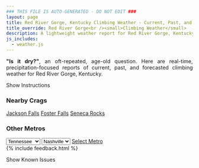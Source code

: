 ```yaml
---
### THIS FILE IS AUTO-GENERATED - DO NOT EDIT ###
layout: page
title: Red River Gorge, Kentucky Climbing Weather - Current, Past, and Forecasted Report
title_override: Red River Gorge<br /><small>Climbing Weather</small>
description: A lightweight weather report for Red River Gorge, Kentucky. Optimized for slow internet connections.
js_includes:
  - weather.js
---
```


<section class="measure center lh-copy f5-ns f6 ph2 mv4" style="text-align: justify;">
<strong>"Is it dry?"</strong>, an oft-repeated, age-old question. Here are real-time,
precipitation-focused reports of current, past, and forecasted climbing weather for Red River Gorge, Kentucky.
</section>

<p id="settings-toggle" class="mw5 b center tc hover-light-red black-70 pointer">Show Instructions</p>
<section id="settings" class="overflow-hidden" style="display:none;">
    <div class="mv2 ph2 center">
        <div class="fn f6 tc pv2">
            <p class="measure lh-copy center"><strong>Show/hide hourly forecasts</strong> by clicking the desired day.</p>
            <hr class="mw5 p0 mv2 o-60 b0 bt b--light-red light-red bg-light-red">
            <p class="measure lh-copy center"><strong>Current and Past conditions</strong> are measured by the nearest weather station. <strong>Forecast conditions</strong> are calculated and polled separately.</p>
            <hr class="mw5 p0 mv2 o-60 b0 bt b--light-red light-red bg-light-red">
            <p class="measure lh-copy center"><strong>Having issues?</strong> Try <a id="clear-cache" class="no-underline relative fancy-link light-red hover-light-red" href="#">clearing the local cache</a>.</p>
            <hr class="mw5 p0 mv2 o-60 b0 bt b--light-red light-red bg-light-red">
            <p class="measure lh-copy center">Weather data sourced from <a class="no-underline fancy-link relative light-red" target="_blank" href="https://www.weather.gov/documentation/services-web-api">weather.gov</a>.</p>
        </div>
    </div>
</section>
<section id="weather" data-crag="red-river-gorge-kentucky" class="mv4-ns mv3 ph2 center"></section>
<section id="nearby" class="tc lh-copy">
  <h3>Nearby Crags</h3>
<a class="nowrap no-underline fancy-link relative light-red mh3" href="/crags/jackson-falls-illinois-weather.html">Jackson Falls</a>
<a class="nowrap no-underline fancy-link relative light-red mh3" href="/crags/foster-falls-tennessee-weather.html">Foster Falls</a>
<a class="nowrap no-underline fancy-link relative light-red mh3" href="/crags/seneca-rocks-west-virginia-weather.html">Seneca Rocks</a>
</section>
<section id="nearby" class="tc lh-copy">
  <h3>Other Metros</h3>
  <select class="ma1 bg-near-white pa2" id="stateSel">
    <option value="Texas">Texas</option>
    <option value="Washington">Washington</option>
    <option value="Colorado">Colorado</option>
    <option value="Tennessee" selected>Tennessee</option>
    <option value="Utah">Utah</option>
    <option value="California">California</option>
  </select>
  <select class="ma1 bg-near-white pa2" id="citySel">
    <option value="Nashville" selected>Nashville</option>
  </select>
  <a id="selectMetro" class="f6 link dim ph3 pv2 ma1 dib white bg-light-red" href="/crags/nashville-tennessee-weather.html">Select Metro</a>
  <script>
    var states = [];
    states["Texas"] = "Austin"
    states["Washington"] = "Seattle"
    states["Colorado"] = "Denver"
    states["Tennessee"] = "Nashville"
    states["Utah"] = "Salt Lake City"
    states["California"] = "San Francisco|Los Angeles"
  </script>
</section>
{% include feedback.html %}
<p id="issues-toggle" class="mw5 b center tc hover-light-red black-70 pointer">Show Known Issues</p>
<section id="issues" class="overflow-hidden tc f6">
</section>

<script>
  var weekly_JKL_47_57 = {"updated":"2023-01-26T08:00:08+00:00","units":"us","forecastGenerator":"BaselineForecastGenerator","generatedAt":"2023-01-26T08:34:00+00:00","updateTime":"2023-01-26T08:00:08+00:00","validTimes":"2023-01-26T01:00:00+00:00/P8D","elevation":{"unitCode":"wmoUnit:m","value":270.0528},"periods":[{"number":1,"name":"Overnight","startTime":"2023-01-26T03:00:00-05:00","endTime":"2023-01-26T06:00:00-05:00","isDaytime":false,"temperature":32,"temperatureUnit":"F","temperatureTrend":"rising","windSpeed":"13 mph","windDirection":"W","icon":"https://api.weather.gov/icons/land/night/snow,40?size=medium","shortForecast":"Chance Rain And Snow Showers","detailedForecast":"A chance of rain and snow showers. Cloudy. Low around 32, with temperatures rising to around 33 overnight. West wind around 13 mph, with gusts as high as 21 mph. Chance of precipitation is 40%. Little or no snow accumulation expected."},{"number":2,"name":"Thursday","startTime":"2023-01-26T06:00:00-05:00","endTime":"2023-01-26T18:00:00-05:00","isDaytime":true,"temperature":38,"temperatureUnit":"F","temperatureTrend":"falling","windSpeed":"14 mph","windDirection":"W","icon":"https://api.weather.gov/icons/land/day/snow,40?size=medium","shortForecast":"Chance Snow Showers","detailedForecast":"A chance of snow showers. Cloudy. High near 38, with temperatures falling to around 36 in the afternoon. West wind around 14 mph, with gusts as high as 24 mph. Chance of precipitation is 40%. New snow accumulation of less than one inch possible."},{"number":3,"name":"Thursday Night","startTime":"2023-01-26T18:00:00-05:00","endTime":"2023-01-27T06:00:00-05:00","isDaytime":false,"temperature":24,"temperatureUnit":"F","temperatureTrend":"rising","windSpeed":"9 to 13 mph","windDirection":"WSW","icon":"https://api.weather.gov/icons/land/night/snow,20/snow?size=medium","shortForecast":"Chance Snow Showers","detailedForecast":"A chance of snow showers before 3am. Mostly cloudy. Low around 24, with temperatures rising to around 25 overnight. West southwest wind 9 to 13 mph, with gusts as high as 21 mph. Chance of precipitation is 20%. New snow accumulation of less than half an inch possible."},{"number":4,"name":"Friday","startTime":"2023-01-27T06:00:00-05:00","endTime":"2023-01-27T18:00:00-05:00","isDaytime":true,"temperature":44,"temperatureUnit":"F","temperatureTrend":"falling","windSpeed":"9 to 17 mph","windDirection":"SW","icon":"https://api.weather.gov/icons/land/day/sct?size=medium","shortForecast":"Mostly Sunny","detailedForecast":"Mostly sunny. High near 44, with temperatures falling to around 43 in the afternoon. Southwest wind 9 to 17 mph, with gusts as high as 25 mph."},{"number":5,"name":"Friday Night","startTime":"2023-01-27T18:00:00-05:00","endTime":"2023-01-28T06:00:00-05:00","isDaytime":false,"temperature":33,"temperatureUnit":"F","temperatureTrend":"rising","windSpeed":"12 to 21 mph","windDirection":"SW","icon":"https://api.weather.gov/icons/land/night/wind_bkn?size=medium","shortForecast":"Mostly Cloudy","detailedForecast":"Mostly cloudy. Low around 33, with temperatures rising to around 35 overnight. Southwest wind 12 to 21 mph, with gusts as high as 30 mph."},{"number":6,"name":"Saturday","startTime":"2023-01-28T06:00:00-05:00","endTime":"2023-01-28T18:00:00-05:00","isDaytime":true,"temperature":53,"temperatureUnit":"F","temperatureTrend":null,"windSpeed":"14 mph","windDirection":"SSW","icon":"https://api.weather.gov/icons/land/day/sct?size=medium","shortForecast":"Mostly Sunny","detailedForecast":"Mostly sunny, with a high near 53."},{"number":7,"name":"Saturday Night","startTime":"2023-01-28T18:00:00-05:00","endTime":"2023-01-29T06:00:00-05:00","isDaytime":false,"temperature":38,"temperatureUnit":"F","temperatureTrend":null,"windSpeed":"9 to 16 mph","windDirection":"SSW","icon":"https://api.weather.gov/icons/land/night/bkn/rain_showers,30?size=medium","shortForecast":"Mostly Cloudy then Chance Rain Showers","detailedForecast":"A chance of rain showers after 1am. Mostly cloudy, with a low around 38. Chance of precipitation is 30%."},{"number":8,"name":"Sunday","startTime":"2023-01-29T06:00:00-05:00","endTime":"2023-01-29T18:00:00-05:00","isDaytime":true,"temperature":46,"temperatureUnit":"F","temperatureTrend":null,"windSpeed":"12 to 16 mph","windDirection":"SSW","icon":"https://api.weather.gov/icons/land/day/rain_showers,60/rain_showers,50?size=medium","shortForecast":"Rain Showers Likely","detailedForecast":"Rain showers likely. Cloudy, with a high near 46. Chance of precipitation is 60%."},{"number":9,"name":"Sunday Night","startTime":"2023-01-29T18:00:00-05:00","endTime":"2023-01-30T06:00:00-05:00","isDaytime":false,"temperature":40,"temperatureUnit":"F","temperatureTrend":null,"windSpeed":"7 to 10 mph","windDirection":"SW","icon":"https://api.weather.gov/icons/land/night/rain_showers,40?size=medium","shortForecast":"Chance Rain Showers","detailedForecast":"A chance of rain showers. Cloudy, with a low around 40. Chance of precipitation is 40%."},{"number":10,"name":"Monday","startTime":"2023-01-30T06:00:00-05:00","endTime":"2023-01-30T18:00:00-05:00","isDaytime":true,"temperature":51,"temperatureUnit":"F","temperatureTrend":null,"windSpeed":"9 mph","windDirection":"WNW","icon":"https://api.weather.gov/icons/land/day/rain_showers,20/ovc?size=medium","shortForecast":"Slight Chance Rain Showers then Cloudy","detailedForecast":"A slight chance of rain showers before 10am. Cloudy, with a high near 51. Chance of precipitation is 20%."},{"number":11,"name":"Monday Night","startTime":"2023-01-30T18:00:00-05:00","endTime":"2023-01-31T06:00:00-05:00","isDaytime":false,"temperature":35,"temperatureUnit":"F","temperatureTrend":null,"windSpeed":"8 mph","windDirection":"NNW","icon":"https://api.weather.gov/icons/land/night/ovc/rain_showers,30?size=medium","shortForecast":"Cloudy then Chance Rain Showers","detailedForecast":"A chance of rain showers after 3am. Cloudy, with a low around 35. Chance of precipitation is 30%."},{"number":12,"name":"Tuesday","startTime":"2023-01-31T06:00:00-05:00","endTime":"2023-01-31T18:00:00-05:00","isDaytime":true,"temperature":45,"temperatureUnit":"F","temperatureTrend":null,"windSpeed":"9 mph","windDirection":"NNE","icon":"https://api.weather.gov/icons/land/day/rain_showers,50?size=medium","shortForecast":"Rain Showers","detailedForecast":"Rain showers. Cloudy, with a high near 45. Chance of precipitation is 50%."},{"number":13,"name":"Tuesday Night","startTime":"2023-01-31T18:00:00-05:00","endTime":"2023-02-01T06:00:00-05:00","isDaytime":false,"temperature":35,"temperatureUnit":"F","temperatureTrend":null,"windSpeed":"8 to 12 mph","windDirection":"E","icon":"https://api.weather.gov/icons/land/night/rain_showers,40/rain_showers,60?size=medium","shortForecast":"Rain Showers","detailedForecast":"Rain showers. Cloudy, with a low around 35. Chance of precipitation is 60%."},{"number":14,"name":"Wednesday","startTime":"2023-02-01T06:00:00-05:00","endTime":"2023-02-01T18:00:00-05:00","isDaytime":true,"temperature":44,"temperatureUnit":"F","temperatureTrend":null,"windSpeed":"12 mph","windDirection":"NW","icon":"https://api.weather.gov/icons/land/day/rain_showers,50/rain_showers,40?size=medium","shortForecast":"Rain Showers Likely","detailedForecast":"Rain showers likely. Cloudy, with a high near 44. Chance of precipitation is 50%."}]}
  var hourly_JKL_47_57 = {"@context":["https://geojson.org/geojson-ld/geojson-context.jsonld",{"@version":"1.1","wx":"https://api.weather.gov/ontology#","geo":"http://www.opengis.net/ont/geosparql#","unit":"http://codes.wmo.int/common/unit/","@vocab":"https://api.weather.gov/ontology#"}],"type":"Feature","geometry":{"type":"Polygon","coordinates":[[[-83.7102083,37.7926247],[-83.7125498,37.7704513],[-83.68449530000001,37.7685983],[-83.6821481,37.7907716],[-83.7102083,37.7926247]]]},"properties":{"updated":"2023-01-26T08:00:08+00:00","units":"us","forecastGenerator":"HourlyForecastGenerator","generatedAt":"2023-01-26T08:34:01+00:00","updateTime":"2023-01-26T08:00:08+00:00","validTimes":"2023-01-26T01:00:00+00:00/P8D","elevation":{"unitCode":"wmoUnit:m","value":270.0528},"periods":[{"number":1,"name":"","startTime":"2023-01-26T03:00:00-05:00","endTime":"2023-01-26T04:00:00-05:00","isDaytime":false,"temperature":34,"temperatureUnit":"F","temperatureTrend":null,"windSpeed":"10 mph","windDirection":"W","icon":"https://api.weather.gov/icons/land/night/snow,30?size=small","shortForecast":"Chance Rain And Snow Showers","detailedForecast":""},{"number":2,"name":"","startTime":"2023-01-26T04:00:00-05:00","endTime":"2023-01-26T05:00:00-05:00","isDaytime":false,"temperature":34,"temperatureUnit":"F","temperatureTrend":null,"windSpeed":"12 mph","windDirection":"W","icon":"https://api.weather.gov/icons/land/night/snow,40?size=small","shortForecast":"Chance Rain And Snow Showers","detailedForecast":""},{"number":3,"name":"","startTime":"2023-01-26T05:00:00-05:00","endTime":"2023-01-26T06:00:00-05:00","isDaytime":false,"temperature":33,"temperatureUnit":"F","temperatureTrend":null,"windSpeed":"13 mph","windDirection":"W","icon":"https://api.weather.gov/icons/land/night/snow,40?size=small","shortForecast":"Chance Snow Showers","detailedForecast":""},{"number":4,"name":"","startTime":"2023-01-26T06:00:00-05:00","endTime":"2023-01-26T07:00:00-05:00","isDaytime":true,"temperature":33,"temperatureUnit":"F","temperatureTrend":null,"windSpeed":"13 mph","windDirection":"W","icon":"https://api.weather.gov/icons/land/day/snow,30?size=small","shortForecast":"Slight Chance Snow Showers","detailedForecast":""},{"number":5,"name":"","startTime":"2023-01-26T07:00:00-05:00","endTime":"2023-01-26T08:00:00-05:00","isDaytime":true,"temperature":32,"temperatureUnit":"F","temperatureTrend":null,"windSpeed":"13 mph","windDirection":"W","icon":"https://api.weather.gov/icons/land/day/snow,30?size=small","shortForecast":"Slight Chance Snow Showers","detailedForecast":""},{"number":6,"name":"","startTime":"2023-01-26T08:00:00-05:00","endTime":"2023-01-26T09:00:00-05:00","isDaytime":true,"temperature":32,"temperatureUnit":"F","temperatureTrend":null,"windSpeed":"13 mph","windDirection":"W","icon":"https://api.weather.gov/icons/land/day/snow,40?size=small","shortForecast":"Slight Chance Snow Showers","detailedForecast":""},{"number":7,"name":"","startTime":"2023-01-26T09:00:00-05:00","endTime":"2023-01-26T10:00:00-05:00","isDaytime":true,"temperature":32,"temperatureUnit":"F","temperatureTrend":null,"windSpeed":"12 mph","windDirection":"W","icon":"https://api.weather.gov/icons/land/day/snow,40?size=small","shortForecast":"Slight Chance Snow Showers","detailedForecast":""},{"number":8,"name":"","startTime":"2023-01-26T10:00:00-05:00","endTime":"2023-01-26T11:00:00-05:00","isDaytime":true,"temperature":35,"temperatureUnit":"F","temperatureTrend":null,"windSpeed":"12 mph","windDirection":"W","icon":"https://api.weather.gov/icons/land/day/snow,40?size=small","shortForecast":"Chance Snow Showers","detailedForecast":""},{"number":9,"name":"","startTime":"2023-01-26T11:00:00-05:00","endTime":"2023-01-26T12:00:00-05:00","isDaytime":true,"temperature":35,"temperatureUnit":"F","temperatureTrend":null,"windSpeed":"13 mph","windDirection":"W","icon":"https://api.weather.gov/icons/land/day/snow,40?size=small","shortForecast":"Chance Snow Showers","detailedForecast":""},{"number":10,"name":"","startTime":"2023-01-26T12:00:00-05:00","endTime":"2023-01-26T13:00:00-05:00","isDaytime":true,"temperature":36,"temperatureUnit":"F","temperatureTrend":null,"windSpeed":"13 mph","windDirection":"W","icon":"https://api.weather.gov/icons/land/day/snow,40?size=small","shortForecast":"Chance Snow Showers","detailedForecast":""},{"number":11,"name":"","startTime":"2023-01-26T13:00:00-05:00","endTime":"2023-01-26T14:00:00-05:00","isDaytime":true,"temperature":36,"temperatureUnit":"F","temperatureTrend":null,"windSpeed":"13 mph","windDirection":"W","icon":"https://api.weather.gov/icons/land/day/snow,30?size=small","shortForecast":"Chance Snow Showers","detailedForecast":""},{"number":12,"name":"","startTime":"2023-01-26T14:00:00-05:00","endTime":"2023-01-26T15:00:00-05:00","isDaytime":true,"temperature":38,"temperatureUnit":"F","temperatureTrend":null,"windSpeed":"14 mph","windDirection":"W","icon":"https://api.weather.gov/icons/land/day/snow,30?size=small","shortForecast":"Chance Snow Showers","detailedForecast":""},{"number":13,"name":"","startTime":"2023-01-26T15:00:00-05:00","endTime":"2023-01-26T16:00:00-05:00","isDaytime":true,"temperature":38,"temperatureUnit":"F","temperatureTrend":null,"windSpeed":"14 mph","windDirection":"W","icon":"https://api.weather.gov/icons/land/day/snow,30?size=small","shortForecast":"Chance Snow Showers","detailedForecast":""},{"number":14,"name":"","startTime":"2023-01-26T16:00:00-05:00","endTime":"2023-01-26T17:00:00-05:00","isDaytime":true,"temperature":36,"temperatureUnit":"F","temperatureTrend":null,"windSpeed":"14 mph","windDirection":"W","icon":"https://api.weather.gov/icons/land/day/snow,30?size=small","shortForecast":"Chance Snow Showers","detailedForecast":""},{"number":15,"name":"","startTime":"2023-01-26T17:00:00-05:00","endTime":"2023-01-26T18:00:00-05:00","isDaytime":true,"temperature":36,"temperatureUnit":"F","temperatureTrend":null,"windSpeed":"14 mph","windDirection":"W","icon":"https://api.weather.gov/icons/land/day/snow,30?size=small","shortForecast":"Slight Chance Snow Showers","detailedForecast":""},{"number":16,"name":"","startTime":"2023-01-26T18:00:00-05:00","endTime":"2023-01-26T19:00:00-05:00","isDaytime":false,"temperature":35,"temperatureUnit":"F","temperatureTrend":null,"windSpeed":"13 mph","windDirection":"W","icon":"https://api.weather.gov/icons/land/night/snow?size=small","shortForecast":"Slight Chance Snow Showers","detailedForecast":""},{"number":17,"name":"","startTime":"2023-01-26T19:00:00-05:00","endTime":"2023-01-26T20:00:00-05:00","isDaytime":false,"temperature":32,"temperatureUnit":"F","temperatureTrend":null,"windSpeed":"13 mph","windDirection":"W","icon":"https://api.weather.gov/icons/land/night/snow?size=small","shortForecast":"Slight Chance Snow Showers","detailedForecast":""},{"number":18,"name":"","startTime":"2023-01-26T20:00:00-05:00","endTime":"2023-01-26T21:00:00-05:00","isDaytime":false,"temperature":31,"temperatureUnit":"F","temperatureTrend":null,"windSpeed":"13 mph","windDirection":"W","icon":"https://api.weather.gov/icons/land/night/snow?size=small","shortForecast":"Slight Chance Snow Showers","detailedForecast":""},{"number":19,"name":"","startTime":"2023-01-26T21:00:00-05:00","endTime":"2023-01-26T22:00:00-05:00","isDaytime":false,"temperature":29,"temperatureUnit":"F","temperatureTrend":null,"windSpeed":"13 mph","windDirection":"W","icon":"https://api.weather.gov/icons/land/night/snow?size=small","shortForecast":"Slight Chance Snow Showers","detailedForecast":""},{"number":20,"name":"","startTime":"2023-01-26T22:00:00-05:00","endTime":"2023-01-26T23:00:00-05:00","isDaytime":false,"temperature":29,"temperatureUnit":"F","temperatureTrend":null,"windSpeed":"13 mph","windDirection":"W","icon":"https://api.weather.gov/icons/land/night/snow?size=small","shortForecast":"Slight Chance Snow Showers","detailedForecast":""},{"number":21,"name":"","startTime":"2023-01-26T23:00:00-05:00","endTime":"2023-01-27T00:00:00-05:00","isDaytime":false,"temperature":28,"temperatureUnit":"F","temperatureTrend":null,"windSpeed":"13 mph","windDirection":"W","icon":"https://api.weather.gov/icons/land/night/snow?size=small","shortForecast":"Chance Snow Showers","detailedForecast":""},{"number":22,"name":"","startTime":"2023-01-27T00:00:00-05:00","endTime":"2023-01-27T01:00:00-05:00","isDaytime":false,"temperature":28,"temperatureUnit":"F","temperatureTrend":null,"windSpeed":"13 mph","windDirection":"W","icon":"https://api.weather.gov/icons/land/night/snow?size=small","shortForecast":"Chance Snow Showers","detailedForecast":""},{"number":23,"name":"","startTime":"2023-01-27T01:00:00-05:00","endTime":"2023-01-27T02:00:00-05:00","isDaytime":false,"temperature":27,"temperatureUnit":"F","temperatureTrend":null,"windSpeed":"12 mph","windDirection":"W","icon":"https://api.weather.gov/icons/land/night/snow?size=small","shortForecast":"Chance Snow Showers","detailedForecast":""},{"number":24,"name":"","startTime":"2023-01-27T02:00:00-05:00","endTime":"2023-01-27T03:00:00-05:00","isDaytime":false,"temperature":27,"temperatureUnit":"F","temperatureTrend":null,"windSpeed":"10 mph","windDirection":"W","icon":"https://api.weather.gov/icons/land/night/snow?size=small","shortForecast":"Chance Snow Showers","detailedForecast":""},{"number":25,"name":"","startTime":"2023-01-27T03:00:00-05:00","endTime":"2023-01-27T04:00:00-05:00","isDaytime":false,"temperature":25,"temperatureUnit":"F","temperatureTrend":null,"windSpeed":"10 mph","windDirection":"WSW","icon":"https://api.weather.gov/icons/land/night/bkn?size=small","shortForecast":"Mostly Cloudy","detailedForecast":""},{"number":26,"name":"","startTime":"2023-01-27T04:00:00-05:00","endTime":"2023-01-27T05:00:00-05:00","isDaytime":false,"temperature":25,"temperatureUnit":"F","temperatureTrend":null,"windSpeed":"9 mph","windDirection":"WSW","icon":"https://api.weather.gov/icons/land/night/bkn?size=small","shortForecast":"Mostly Cloudy","detailedForecast":""},{"number":27,"name":"","startTime":"2023-01-27T05:00:00-05:00","endTime":"2023-01-27T06:00:00-05:00","isDaytime":false,"temperature":25,"temperatureUnit":"F","temperatureTrend":null,"windSpeed":"9 mph","windDirection":"WSW","icon":"https://api.weather.gov/icons/land/night/bkn?size=small","shortForecast":"Mostly Cloudy","detailedForecast":""},{"number":28,"name":"","startTime":"2023-01-27T06:00:00-05:00","endTime":"2023-01-27T07:00:00-05:00","isDaytime":true,"temperature":24,"temperatureUnit":"F","temperatureTrend":null,"windSpeed":"9 mph","windDirection":"WSW","icon":"https://api.weather.gov/icons/land/day/bkn?size=small","shortForecast":"Partly Sunny","detailedForecast":""},{"number":29,"name":"","startTime":"2023-01-27T07:00:00-05:00","endTime":"2023-01-27T08:00:00-05:00","isDaytime":true,"temperature":24,"temperatureUnit":"F","temperatureTrend":null,"windSpeed":"9 mph","windDirection":"WSW","icon":"https://api.weather.gov/icons/land/day/bkn?size=small","shortForecast":"Partly Sunny","detailedForecast":""},{"number":30,"name":"","startTime":"2023-01-27T08:00:00-05:00","endTime":"2023-01-27T09:00:00-05:00","isDaytime":true,"temperature":24,"temperatureUnit":"F","temperatureTrend":null,"windSpeed":"9 mph","windDirection":"WSW","icon":"https://api.weather.gov/icons/land/day/bkn?size=small","shortForecast":"Partly Sunny","detailedForecast":""},{"number":31,"name":"","startTime":"2023-01-27T09:00:00-05:00","endTime":"2023-01-27T10:00:00-05:00","isDaytime":true,"temperature":26,"temperatureUnit":"F","temperatureTrend":null,"windSpeed":"10 mph","windDirection":"SW","icon":"https://api.weather.gov/icons/land/day/sct?size=small","shortForecast":"Mostly Sunny","detailedForecast":""},{"number":32,"name":"","startTime":"2023-01-27T10:00:00-05:00","endTime":"2023-01-27T11:00:00-05:00","isDaytime":true,"temperature":29,"temperatureUnit":"F","temperatureTrend":null,"windSpeed":"10 mph","windDirection":"SW","icon":"https://api.weather.gov/icons/land/day/sct?size=small","shortForecast":"Mostly Sunny","detailedForecast":""},{"number":33,"name":"","startTime":"2023-01-27T11:00:00-05:00","endTime":"2023-01-27T12:00:00-05:00","isDaytime":true,"temperature":32,"temperatureUnit":"F","temperatureTrend":null,"windSpeed":"12 mph","windDirection":"SW","icon":"https://api.weather.gov/icons/land/day/sct?size=small","shortForecast":"Mostly Sunny","detailedForecast":""},{"number":34,"name":"","startTime":"2023-01-27T12:00:00-05:00","endTime":"2023-01-27T13:00:00-05:00","isDaytime":true,"temperature":35,"temperatureUnit":"F","temperatureTrend":null,"windSpeed":"13 mph","windDirection":"SW","icon":"https://api.weather.gov/icons/land/day/sct?size=small","shortForecast":"Mostly Sunny","detailedForecast":""},{"number":35,"name":"","startTime":"2023-01-27T13:00:00-05:00","endTime":"2023-01-27T14:00:00-05:00","isDaytime":true,"temperature":38,"temperatureUnit":"F","temperatureTrend":null,"windSpeed":"14 mph","windDirection":"SW","icon":"https://api.weather.gov/icons/land/day/sct?size=small","shortForecast":"Mostly Sunny","detailedForecast":""},{"number":36,"name":"","startTime":"2023-01-27T14:00:00-05:00","endTime":"2023-01-27T15:00:00-05:00","isDaytime":true,"temperature":41,"temperatureUnit":"F","temperatureTrend":null,"windSpeed":"15 mph","windDirection":"SW","icon":"https://api.weather.gov/icons/land/day/sct?size=small","shortForecast":"Mostly Sunny","detailedForecast":""},{"number":37,"name":"","startTime":"2023-01-27T15:00:00-05:00","endTime":"2023-01-27T16:00:00-05:00","isDaytime":true,"temperature":43,"temperatureUnit":"F","temperatureTrend":null,"windSpeed":"16 mph","windDirection":"SSW","icon":"https://api.weather.gov/icons/land/day/sct?size=small","shortForecast":"Mostly Sunny","detailedForecast":""},{"number":38,"name":"","startTime":"2023-01-27T16:00:00-05:00","endTime":"2023-01-27T17:00:00-05:00","isDaytime":true,"temperature":44,"temperatureUnit":"F","temperatureTrend":null,"windSpeed":"16 mph","windDirection":"SSW","icon":"https://api.weather.gov/icons/land/day/sct?size=small","shortForecast":"Mostly Sunny","detailedForecast":""},{"number":39,"name":"","startTime":"2023-01-27T17:00:00-05:00","endTime":"2023-01-27T18:00:00-05:00","isDaytime":true,"temperature":43,"temperatureUnit":"F","temperatureTrend":null,"windSpeed":"17 mph","windDirection":"SSW","icon":"https://api.weather.gov/icons/land/day/sct?size=small","shortForecast":"Mostly Sunny","detailedForecast":""},{"number":40,"name":"","startTime":"2023-01-27T18:00:00-05:00","endTime":"2023-01-27T19:00:00-05:00","isDaytime":false,"temperature":40,"temperatureUnit":"F","temperatureTrend":null,"windSpeed":"17 mph","windDirection":"SSW","icon":"https://api.weather.gov/icons/land/night/sct?size=small","shortForecast":"Partly Cloudy","detailedForecast":""},{"number":41,"name":"","startTime":"2023-01-27T19:00:00-05:00","endTime":"2023-01-27T20:00:00-05:00","isDaytime":false,"temperature":40,"temperatureUnit":"F","temperatureTrend":null,"windSpeed":"17 mph","windDirection":"SSW","icon":"https://api.weather.gov/icons/land/night/sct?size=small","shortForecast":"Partly Cloudy","detailedForecast":""},{"number":42,"name":"","startTime":"2023-01-27T20:00:00-05:00","endTime":"2023-01-27T21:00:00-05:00","isDaytime":false,"temperature":40,"temperatureUnit":"F","temperatureTrend":null,"windSpeed":"18 mph","windDirection":"SSW","icon":"https://api.weather.gov/icons/land/night/bkn?size=small","shortForecast":"Mostly Cloudy","detailedForecast":""},{"number":43,"name":"","startTime":"2023-01-27T21:00:00-05:00","endTime":"2023-01-27T22:00:00-05:00","isDaytime":false,"temperature":40,"temperatureUnit":"F","temperatureTrend":null,"windSpeed":"20 mph","windDirection":"SW","icon":"https://api.weather.gov/icons/land/night/bkn?size=small","shortForecast":"Mostly Cloudy","detailedForecast":""},{"number":44,"name":"","startTime":"2023-01-27T22:00:00-05:00","endTime":"2023-01-27T23:00:00-05:00","isDaytime":false,"temperature":40,"temperatureUnit":"F","temperatureTrend":null,"windSpeed":"21 mph","windDirection":"SW","icon":"https://api.weather.gov/icons/land/night/wind_bkn?size=small","shortForecast":"Mostly Cloudy","detailedForecast":""},{"number":45,"name":"","startTime":"2023-01-27T23:00:00-05:00","endTime":"2023-01-28T00:00:00-05:00","isDaytime":false,"temperature":40,"temperatureUnit":"F","temperatureTrend":null,"windSpeed":"21 mph","windDirection":"SW","icon":"https://api.weather.gov/icons/land/night/wind_bkn?size=small","shortForecast":"Mostly Cloudy","detailedForecast":""},{"number":46,"name":"","startTime":"2023-01-28T00:00:00-05:00","endTime":"2023-01-28T01:00:00-05:00","isDaytime":false,"temperature":39,"temperatureUnit":"F","temperatureTrend":null,"windSpeed":"20 mph","windDirection":"SW","icon":"https://api.weather.gov/icons/land/night/bkn?size=small","shortForecast":"Mostly Cloudy","detailedForecast":""},{"number":47,"name":"","startTime":"2023-01-28T01:00:00-05:00","endTime":"2023-01-28T02:00:00-05:00","isDaytime":false,"temperature":38,"temperatureUnit":"F","temperatureTrend":null,"windSpeed":"18 mph","windDirection":"SW","icon":"https://api.weather.gov/icons/land/night/bkn?size=small","shortForecast":"Mostly Cloudy","detailedForecast":""},{"number":48,"name":"","startTime":"2023-01-28T02:00:00-05:00","endTime":"2023-01-28T03:00:00-05:00","isDaytime":false,"temperature":38,"temperatureUnit":"F","temperatureTrend":null,"windSpeed":"16 mph","windDirection":"SW","icon":"https://api.weather.gov/icons/land/night/bkn?size=small","shortForecast":"Mostly Cloudy","detailedForecast":""},{"number":49,"name":"","startTime":"2023-01-28T03:00:00-05:00","endTime":"2023-01-28T04:00:00-05:00","isDaytime":false,"temperature":37,"temperatureUnit":"F","temperatureTrend":null,"windSpeed":"15 mph","windDirection":"SW","icon":"https://api.weather.gov/icons/land/night/bkn?size=small","shortForecast":"Mostly Cloudy","detailedForecast":""},{"number":50,"name":"","startTime":"2023-01-28T04:00:00-05:00","endTime":"2023-01-28T05:00:00-05:00","isDaytime":false,"temperature":37,"temperatureUnit":"F","temperatureTrend":null,"windSpeed":"13 mph","windDirection":"SW","icon":"https://api.weather.gov/icons/land/night/bkn?size=small","shortForecast":"Mostly Cloudy","detailedForecast":""},{"number":51,"name":"","startTime":"2023-01-28T05:00:00-05:00","endTime":"2023-01-28T06:00:00-05:00","isDaytime":false,"temperature":35,"temperatureUnit":"F","temperatureTrend":null,"windSpeed":"12 mph","windDirection":"SW","icon":"https://api.weather.gov/icons/land/night/bkn?size=small","shortForecast":"Mostly Cloudy","detailedForecast":""},{"number":52,"name":"","startTime":"2023-01-28T06:00:00-05:00","endTime":"2023-01-28T07:00:00-05:00","isDaytime":true,"temperature":34,"temperatureUnit":"F","temperatureTrend":null,"windSpeed":"12 mph","windDirection":"SSW","icon":"https://api.weather.gov/icons/land/day/bkn?size=small","shortForecast":"Partly Sunny","detailedForecast":""},{"number":53,"name":"","startTime":"2023-01-28T07:00:00-05:00","endTime":"2023-01-28T08:00:00-05:00","isDaytime":true,"temperature":33,"temperatureUnit":"F","temperatureTrend":null,"windSpeed":"12 mph","windDirection":"SSW","icon":"https://api.weather.gov/icons/land/day/bkn?size=small","shortForecast":"Partly Sunny","detailedForecast":""},{"number":54,"name":"","startTime":"2023-01-28T08:00:00-05:00","endTime":"2023-01-28T09:00:00-05:00","isDaytime":true,"temperature":34,"temperatureUnit":"F","temperatureTrend":null,"windSpeed":"12 mph","windDirection":"SSW","icon":"https://api.weather.gov/icons/land/day/bkn?size=small","shortForecast":"Partly Sunny","detailedForecast":""},{"number":55,"name":"","startTime":"2023-01-28T09:00:00-05:00","endTime":"2023-01-28T10:00:00-05:00","isDaytime":true,"temperature":36,"temperatureUnit":"F","temperatureTrend":null,"windSpeed":"13 mph","windDirection":"SSW","icon":"https://api.weather.gov/icons/land/day/sct?size=small","shortForecast":"Mostly Sunny","detailedForecast":""},{"number":56,"name":"","startTime":"2023-01-28T10:00:00-05:00","endTime":"2023-01-28T11:00:00-05:00","isDaytime":true,"temperature":39,"temperatureUnit":"F","temperatureTrend":null,"windSpeed":"13 mph","windDirection":"SSW","icon":"https://api.weather.gov/icons/land/day/sct?size=small","shortForecast":"Mostly Sunny","detailedForecast":""},{"number":57,"name":"","startTime":"2023-01-28T11:00:00-05:00","endTime":"2023-01-28T12:00:00-05:00","isDaytime":true,"temperature":43,"temperatureUnit":"F","temperatureTrend":null,"windSpeed":"13 mph","windDirection":"SSW","icon":"https://api.weather.gov/icons/land/day/sct?size=small","shortForecast":"Mostly Sunny","detailedForecast":""},{"number":58,"name":"","startTime":"2023-01-28T12:00:00-05:00","endTime":"2023-01-28T13:00:00-05:00","isDaytime":true,"temperature":47,"temperatureUnit":"F","temperatureTrend":null,"windSpeed":"13 mph","windDirection":"SW","icon":"https://api.weather.gov/icons/land/day/sct?size=small","shortForecast":"Mostly Sunny","detailedForecast":""},{"number":59,"name":"","startTime":"2023-01-28T13:00:00-05:00","endTime":"2023-01-28T14:00:00-05:00","isDaytime":true,"temperature":50,"temperatureUnit":"F","temperatureTrend":null,"windSpeed":"13 mph","windDirection":"SW","icon":"https://api.weather.gov/icons/land/day/sct?size=small","shortForecast":"Mostly Sunny","detailedForecast":""},{"number":60,"name":"","startTime":"2023-01-28T14:00:00-05:00","endTime":"2023-01-28T15:00:00-05:00","isDaytime":true,"temperature":52,"temperatureUnit":"F","temperatureTrend":null,"windSpeed":"14 mph","windDirection":"SW","icon":"https://api.weather.gov/icons/land/day/few?size=small","shortForecast":"Sunny","detailedForecast":""},{"number":61,"name":"","startTime":"2023-01-28T15:00:00-05:00","endTime":"2023-01-28T16:00:00-05:00","isDaytime":true,"temperature":53,"temperatureUnit":"F","temperatureTrend":null,"windSpeed":"14 mph","windDirection":"SSW","icon":"https://api.weather.gov/icons/land/day/few?size=small","shortForecast":"Sunny","detailedForecast":""},{"number":62,"name":"","startTime":"2023-01-28T16:00:00-05:00","endTime":"2023-01-28T17:00:00-05:00","isDaytime":true,"temperature":52,"temperatureUnit":"F","temperatureTrend":null,"windSpeed":"14 mph","windDirection":"SSW","icon":"https://api.weather.gov/icons/land/day/few?size=small","shortForecast":"Sunny","detailedForecast":""},{"number":63,"name":"","startTime":"2023-01-28T17:00:00-05:00","endTime":"2023-01-28T18:00:00-05:00","isDaytime":true,"temperature":50,"temperatureUnit":"F","temperatureTrend":null,"windSpeed":"13 mph","windDirection":"SSW","icon":"https://api.weather.gov/icons/land/day/few?size=small","shortForecast":"Sunny","detailedForecast":""},{"number":64,"name":"","startTime":"2023-01-28T18:00:00-05:00","endTime":"2023-01-28T19:00:00-05:00","isDaytime":false,"temperature":47,"temperatureUnit":"F","temperatureTrend":null,"windSpeed":"10 mph","windDirection":"SSW","icon":"https://api.weather.gov/icons/land/night/few?size=small","shortForecast":"Mostly Clear","detailedForecast":""},{"number":65,"name":"","startTime":"2023-01-28T19:00:00-05:00","endTime":"2023-01-28T20:00:00-05:00","isDaytime":false,"temperature":44,"temperatureUnit":"F","temperatureTrend":null,"windSpeed":"9 mph","windDirection":"S","icon":"https://api.weather.gov/icons/land/night/sct?size=small","shortForecast":"Partly Cloudy","detailedForecast":""},{"number":66,"name":"","startTime":"2023-01-28T20:00:00-05:00","endTime":"2023-01-28T21:00:00-05:00","isDaytime":false,"temperature":44,"temperatureUnit":"F","temperatureTrend":null,"windSpeed":"10 mph","windDirection":"S","icon":"https://api.weather.gov/icons/land/night/sct?size=small","shortForecast":"Partly Cloudy","detailedForecast":""},{"number":67,"name":"","startTime":"2023-01-28T21:00:00-05:00","endTime":"2023-01-28T22:00:00-05:00","isDaytime":false,"temperature":43,"temperatureUnit":"F","temperatureTrend":null,"windSpeed":"12 mph","windDirection":"S","icon":"https://api.weather.gov/icons/land/night/sct?size=small","shortForecast":"Partly Cloudy","detailedForecast":""},{"number":68,"name":"","startTime":"2023-01-28T22:00:00-05:00","endTime":"2023-01-28T23:00:00-05:00","isDaytime":false,"temperature":43,"temperatureUnit":"F","temperatureTrend":null,"windSpeed":"14 mph","windDirection":"S","icon":"https://api.weather.gov/icons/land/night/bkn?size=small","shortForecast":"Mostly Cloudy","detailedForecast":""},{"number":69,"name":"","startTime":"2023-01-28T23:00:00-05:00","endTime":"2023-01-29T00:00:00-05:00","isDaytime":false,"temperature":42,"temperatureUnit":"F","temperatureTrend":null,"windSpeed":"15 mph","windDirection":"S","icon":"https://api.weather.gov/icons/land/night/bkn?size=small","shortForecast":"Mostly Cloudy","detailedForecast":""},{"number":70,"name":"","startTime":"2023-01-29T00:00:00-05:00","endTime":"2023-01-29T01:00:00-05:00","isDaytime":false,"temperature":42,"temperatureUnit":"F","temperatureTrend":null,"windSpeed":"16 mph","windDirection":"SSW","icon":"https://api.weather.gov/icons/land/night/bkn?size=small","shortForecast":"Mostly Cloudy","detailedForecast":""},{"number":71,"name":"","startTime":"2023-01-29T01:00:00-05:00","endTime":"2023-01-29T02:00:00-05:00","isDaytime":false,"temperature":42,"temperatureUnit":"F","temperatureTrend":null,"windSpeed":"16 mph","windDirection":"SSW","icon":"https://api.weather.gov/icons/land/night/rain_showers?size=small","shortForecast":"Slight Chance Rain Showers","detailedForecast":""},{"number":72,"name":"","startTime":"2023-01-29T02:00:00-05:00","endTime":"2023-01-29T03:00:00-05:00","isDaytime":false,"temperature":41,"temperatureUnit":"F","temperatureTrend":null,"windSpeed":"15 mph","windDirection":"SSW","icon":"https://api.weather.gov/icons/land/night/rain_showers?size=small","shortForecast":"Slight Chance Rain Showers","detailedForecast":""},{"number":73,"name":"","startTime":"2023-01-29T03:00:00-05:00","endTime":"2023-01-29T04:00:00-05:00","isDaytime":false,"temperature":41,"temperatureUnit":"F","temperatureTrend":null,"windSpeed":"15 mph","windDirection":"SSW","icon":"https://api.weather.gov/icons/land/night/rain_showers?size=small","shortForecast":"Chance Rain Showers","detailedForecast":""},{"number":74,"name":"","startTime":"2023-01-29T04:00:00-05:00","endTime":"2023-01-29T05:00:00-05:00","isDaytime":false,"temperature":41,"temperatureUnit":"F","temperatureTrend":null,"windSpeed":"14 mph","windDirection":"SSW","icon":"https://api.weather.gov/icons/land/night/rain_showers?size=small","shortForecast":"Chance Rain Showers","detailedForecast":""},{"number":75,"name":"","startTime":"2023-01-29T05:00:00-05:00","endTime":"2023-01-29T06:00:00-05:00","isDaytime":false,"temperature":40,"temperatureUnit":"F","temperatureTrend":null,"windSpeed":"15 mph","windDirection":"SSW","icon":"https://api.weather.gov/icons/land/night/rain_showers?size=small","shortForecast":"Chance Rain Showers","detailedForecast":""},{"number":76,"name":"","startTime":"2023-01-29T06:00:00-05:00","endTime":"2023-01-29T07:00:00-05:00","isDaytime":true,"temperature":40,"temperatureUnit":"F","temperatureTrend":null,"windSpeed":"15 mph","windDirection":"SSW","icon":"https://api.weather.gov/icons/land/day/rain_showers?size=small","shortForecast":"Chance Rain Showers","detailedForecast":""},{"number":77,"name":"","startTime":"2023-01-29T07:00:00-05:00","endTime":"2023-01-29T08:00:00-05:00","isDaytime":true,"temperature":39,"temperatureUnit":"F","temperatureTrend":null,"windSpeed":"16 mph","windDirection":"SSW","icon":"https://api.weather.gov/icons/land/day/rain_showers?size=small","shortForecast":"Chance Rain Showers","detailedForecast":""},{"number":78,"name":"","startTime":"2023-01-29T08:00:00-05:00","endTime":"2023-01-29T09:00:00-05:00","isDaytime":true,"temperature":40,"temperatureUnit":"F","temperatureTrend":null,"windSpeed":"16 mph","windDirection":"SSW","icon":"https://api.weather.gov/icons/land/day/rain_showers?size=small","shortForecast":"Chance Rain Showers","detailedForecast":""},{"number":79,"name":"","startTime":"2023-01-29T09:00:00-05:00","endTime":"2023-01-29T10:00:00-05:00","isDaytime":true,"temperature":40,"temperatureUnit":"F","temperatureTrend":null,"windSpeed":"15 mph","windDirection":"SSW","icon":"https://api.weather.gov/icons/land/day/rain_showers?size=small","shortForecast":"Rain Showers Likely","detailedForecast":""},{"number":80,"name":"","startTime":"2023-01-29T10:00:00-05:00","endTime":"2023-01-29T11:00:00-05:00","isDaytime":true,"temperature":40,"temperatureUnit":"F","temperatureTrend":null,"windSpeed":"15 mph","windDirection":"SSW","icon":"https://api.weather.gov/icons/land/day/rain_showers?size=small","shortForecast":"Rain Showers Likely","detailedForecast":""},{"number":81,"name":"","startTime":"2023-01-29T11:00:00-05:00","endTime":"2023-01-29T12:00:00-05:00","isDaytime":true,"temperature":41,"temperatureUnit":"F","temperatureTrend":null,"windSpeed":"15 mph","windDirection":"SSW","icon":"https://api.weather.gov/icons/land/day/rain_showers?size=small","shortForecast":"Rain Showers Likely","detailedForecast":""},{"number":82,"name":"","startTime":"2023-01-29T12:00:00-05:00","endTime":"2023-01-29T13:00:00-05:00","isDaytime":true,"temperature":42,"temperatureUnit":"F","temperatureTrend":null,"windSpeed":"15 mph","windDirection":"SSW","icon":"https://api.weather.gov/icons/land/day/rain_showers?size=small","shortForecast":"Rain Showers Likely","detailedForecast":""},{"number":83,"name":"","startTime":"2023-01-29T13:00:00-05:00","endTime":"2023-01-29T14:00:00-05:00","isDaytime":true,"temperature":43,"temperatureUnit":"F","temperatureTrend":null,"windSpeed":"15 mph","windDirection":"SSW","icon":"https://api.weather.gov/icons/land/day/rain_showers?size=small","shortForecast":"Rain Showers Likely","detailedForecast":""},{"number":84,"name":"","startTime":"2023-01-29T14:00:00-05:00","endTime":"2023-01-29T15:00:00-05:00","isDaytime":true,"temperature":44,"temperatureUnit":"F","temperatureTrend":null,"windSpeed":"15 mph","windDirection":"SSW","icon":"https://api.weather.gov/icons/land/day/rain_showers?size=small","shortForecast":"Rain Showers Likely","detailedForecast":""},{"number":85,"name":"","startTime":"2023-01-29T15:00:00-05:00","endTime":"2023-01-29T16:00:00-05:00","isDaytime":true,"temperature":46,"temperatureUnit":"F","temperatureTrend":null,"windSpeed":"14 mph","windDirection":"SSW","icon":"https://api.weather.gov/icons/land/day/rain_showers?size=small","shortForecast":"Rain Showers Likely","detailedForecast":""},{"number":86,"name":"","startTime":"2023-01-29T16:00:00-05:00","endTime":"2023-01-29T17:00:00-05:00","isDaytime":true,"temperature":46,"temperatureUnit":"F","temperatureTrend":null,"windSpeed":"13 mph","windDirection":"SSW","icon":"https://api.weather.gov/icons/land/day/rain_showers?size=small","shortForecast":"Chance Rain Showers","detailedForecast":""},{"number":87,"name":"","startTime":"2023-01-29T17:00:00-05:00","endTime":"2023-01-29T18:00:00-05:00","isDaytime":true,"temperature":45,"temperatureUnit":"F","temperatureTrend":null,"windSpeed":"12 mph","windDirection":"SSW","icon":"https://api.weather.gov/icons/land/day/rain_showers?size=small","shortForecast":"Chance Rain Showers","detailedForecast":""},{"number":88,"name":"","startTime":"2023-01-29T18:00:00-05:00","endTime":"2023-01-29T19:00:00-05:00","isDaytime":false,"temperature":44,"temperatureUnit":"F","temperatureTrend":null,"windSpeed":"10 mph","windDirection":"S","icon":"https://api.weather.gov/icons/land/night/rain_showers?size=small","shortForecast":"Chance Rain Showers","detailedForecast":""},{"number":89,"name":"","startTime":"2023-01-29T19:00:00-05:00","endTime":"2023-01-29T20:00:00-05:00","isDaytime":false,"temperature":44,"temperatureUnit":"F","temperatureTrend":null,"windSpeed":"9 mph","windDirection":"S","icon":"https://api.weather.gov/icons/land/night/rain_showers?size=small","shortForecast":"Chance Rain Showers","detailedForecast":""},{"number":90,"name":"","startTime":"2023-01-29T20:00:00-05:00","endTime":"2023-01-29T21:00:00-05:00","isDaytime":false,"temperature":44,"temperatureUnit":"F","temperatureTrend":null,"windSpeed":"9 mph","windDirection":"S","icon":"https://api.weather.gov/icons/land/night/rain_showers?size=small","shortForecast":"Chance Rain Showers","detailedForecast":""},{"number":91,"name":"","startTime":"2023-01-29T21:00:00-05:00","endTime":"2023-01-29T22:00:00-05:00","isDaytime":false,"temperature":44,"temperatureUnit":"F","temperatureTrend":null,"windSpeed":"8 mph","windDirection":"S","icon":"https://api.weather.gov/icons/land/night/rain_showers?size=small","shortForecast":"Chance Rain Showers","detailedForecast":""},{"number":92,"name":"","startTime":"2023-01-29T22:00:00-05:00","endTime":"2023-01-29T23:00:00-05:00","isDaytime":false,"temperature":44,"temperatureUnit":"F","temperatureTrend":null,"windSpeed":"8 mph","windDirection":"S","icon":"https://api.weather.gov/icons/land/night/rain_showers?size=small","shortForecast":"Chance Rain Showers","detailedForecast":""},{"number":93,"name":"","startTime":"2023-01-29T23:00:00-05:00","endTime":"2023-01-30T00:00:00-05:00","isDaytime":false,"temperature":43,"temperatureUnit":"F","temperatureTrend":null,"windSpeed":"8 mph","windDirection":"SSW","icon":"https://api.weather.gov/icons/land/night/rain_showers?size=small","shortForecast":"Chance Rain Showers","detailedForecast":""},{"number":94,"name":"","startTime":"2023-01-30T00:00:00-05:00","endTime":"2023-01-30T01:00:00-05:00","isDaytime":false,"temperature":42,"temperatureUnit":"F","temperatureTrend":null,"windSpeed":"7 mph","windDirection":"SSW","icon":"https://api.weather.gov/icons/land/night/rain_showers?size=small","shortForecast":"Chance Rain Showers","detailedForecast":""},{"number":95,"name":"","startTime":"2023-01-30T01:00:00-05:00","endTime":"2023-01-30T02:00:00-05:00","isDaytime":false,"temperature":41,"temperatureUnit":"F","temperatureTrend":null,"windSpeed":"7 mph","windDirection":"SSW","icon":"https://api.weather.gov/icons/land/night/rain_showers?size=small","shortForecast":"Chance Rain Showers","detailedForecast":""},{"number":96,"name":"","startTime":"2023-01-30T02:00:00-05:00","endTime":"2023-01-30T03:00:00-05:00","isDaytime":false,"temperature":41,"temperatureUnit":"F","temperatureTrend":null,"windSpeed":"7 mph","windDirection":"SW","icon":"https://api.weather.gov/icons/land/night/rain_showers?size=small","shortForecast":"Chance Rain Showers","detailedForecast":""},{"number":97,"name":"","startTime":"2023-01-30T03:00:00-05:00","endTime":"2023-01-30T04:00:00-05:00","isDaytime":false,"temperature":41,"temperatureUnit":"F","temperatureTrend":null,"windSpeed":"7 mph","windDirection":"W","icon":"https://api.weather.gov/icons/land/night/rain_showers?size=small","shortForecast":"Chance Rain Showers","detailedForecast":""},{"number":98,"name":"","startTime":"2023-01-30T04:00:00-05:00","endTime":"2023-01-30T05:00:00-05:00","isDaytime":false,"temperature":41,"temperatureUnit":"F","temperatureTrend":null,"windSpeed":"7 mph","windDirection":"WNW","icon":"https://api.weather.gov/icons/land/night/rain_showers?size=small","shortForecast":"Chance Rain Showers","detailedForecast":""},{"number":99,"name":"","startTime":"2023-01-30T05:00:00-05:00","endTime":"2023-01-30T06:00:00-05:00","isDaytime":false,"temperature":41,"temperatureUnit":"F","temperatureTrend":null,"windSpeed":"7 mph","windDirection":"WNW","icon":"https://api.weather.gov/icons/land/night/rain_showers?size=small","shortForecast":"Slight Chance Rain Showers","detailedForecast":""},{"number":100,"name":"","startTime":"2023-01-30T06:00:00-05:00","endTime":"2023-01-30T07:00:00-05:00","isDaytime":true,"temperature":41,"temperatureUnit":"F","temperatureTrend":null,"windSpeed":"7 mph","windDirection":"NW","icon":"https://api.weather.gov/icons/land/day/rain_showers?size=small","shortForecast":"Slight Chance Rain Showers","detailedForecast":""},{"number":101,"name":"","startTime":"2023-01-30T07:00:00-05:00","endTime":"2023-01-30T08:00:00-05:00","isDaytime":true,"temperature":40,"temperatureUnit":"F","temperatureTrend":null,"windSpeed":"7 mph","windDirection":"NW","icon":"https://api.weather.gov/icons/land/day/rain_showers?size=small","shortForecast":"Slight Chance Rain Showers","detailedForecast":""},{"number":102,"name":"","startTime":"2023-01-30T08:00:00-05:00","endTime":"2023-01-30T09:00:00-05:00","isDaytime":true,"temperature":40,"temperatureUnit":"F","temperatureTrend":null,"windSpeed":"7 mph","windDirection":"NW","icon":"https://api.weather.gov/icons/land/day/rain_showers?size=small","shortForecast":"Slight Chance Rain Showers","detailedForecast":""},{"number":103,"name":"","startTime":"2023-01-30T09:00:00-05:00","endTime":"2023-01-30T10:00:00-05:00","isDaytime":true,"temperature":40,"temperatureUnit":"F","temperatureTrend":null,"windSpeed":"8 mph","windDirection":"WNW","icon":"https://api.weather.gov/icons/land/day/rain_showers?size=small","shortForecast":"Slight Chance Rain Showers","detailedForecast":""},{"number":104,"name":"","startTime":"2023-01-30T10:00:00-05:00","endTime":"2023-01-30T11:00:00-05:00","isDaytime":true,"temperature":42,"temperatureUnit":"F","temperatureTrend":null,"windSpeed":"8 mph","windDirection":"WNW","icon":"https://api.weather.gov/icons/land/day/ovc?size=small","shortForecast":"Cloudy","detailedForecast":""},{"number":105,"name":"","startTime":"2023-01-30T11:00:00-05:00","endTime":"2023-01-30T12:00:00-05:00","isDaytime":true,"temperature":43,"temperatureUnit":"F","temperatureTrend":null,"windSpeed":"8 mph","windDirection":"WNW","icon":"https://api.weather.gov/icons/land/day/ovc?size=small","shortForecast":"Cloudy","detailedForecast":""},{"number":106,"name":"","startTime":"2023-01-30T12:00:00-05:00","endTime":"2023-01-30T13:00:00-05:00","isDaytime":true,"temperature":46,"temperatureUnit":"F","temperatureTrend":null,"windSpeed":"9 mph","windDirection":"W","icon":"https://api.weather.gov/icons/land/day/ovc?size=small","shortForecast":"Cloudy","detailedForecast":""},{"number":107,"name":"","startTime":"2023-01-30T13:00:00-05:00","endTime":"2023-01-30T14:00:00-05:00","isDaytime":true,"temperature":48,"temperatureUnit":"F","temperatureTrend":null,"windSpeed":"9 mph","windDirection":"W","icon":"https://api.weather.gov/icons/land/day/ovc?size=small","shortForecast":"Cloudy","detailedForecast":""},{"number":108,"name":"","startTime":"2023-01-30T14:00:00-05:00","endTime":"2023-01-30T15:00:00-05:00","isDaytime":true,"temperature":50,"temperatureUnit":"F","temperatureTrend":null,"windSpeed":"9 mph","windDirection":"W","icon":"https://api.weather.gov/icons/land/day/ovc?size=small","shortForecast":"Cloudy","detailedForecast":""},{"number":109,"name":"","startTime":"2023-01-30T15:00:00-05:00","endTime":"2023-01-30T16:00:00-05:00","isDaytime":true,"temperature":51,"temperatureUnit":"F","temperatureTrend":null,"windSpeed":"8 mph","windDirection":"W","icon":"https://api.weather.gov/icons/land/day/bkn?size=small","shortForecast":"Mostly Cloudy","detailedForecast":""},{"number":110,"name":"","startTime":"2023-01-30T16:00:00-05:00","endTime":"2023-01-30T17:00:00-05:00","isDaytime":true,"temperature":51,"temperatureUnit":"F","temperatureTrend":null,"windSpeed":"8 mph","windDirection":"W","icon":"https://api.weather.gov/icons/land/day/bkn?size=small","shortForecast":"Mostly Cloudy","detailedForecast":""},{"number":111,"name":"","startTime":"2023-01-30T17:00:00-05:00","endTime":"2023-01-30T18:00:00-05:00","isDaytime":true,"temperature":49,"temperatureUnit":"F","temperatureTrend":null,"windSpeed":"8 mph","windDirection":"WNW","icon":"https://api.weather.gov/icons/land/day/bkn?size=small","shortForecast":"Mostly Cloudy","detailedForecast":""},{"number":112,"name":"","startTime":"2023-01-30T18:00:00-05:00","endTime":"2023-01-30T19:00:00-05:00","isDaytime":false,"temperature":47,"temperatureUnit":"F","temperatureTrend":null,"windSpeed":"8 mph","windDirection":"WNW","icon":"https://api.weather.gov/icons/land/night/bkn?size=small","shortForecast":"Mostly Cloudy","detailedForecast":""},{"number":113,"name":"","startTime":"2023-01-30T19:00:00-05:00","endTime":"2023-01-30T20:00:00-05:00","isDaytime":false,"temperature":46,"temperatureUnit":"F","temperatureTrend":null,"windSpeed":"8 mph","windDirection":"NW","icon":"https://api.weather.gov/icons/land/night/bkn?size=small","shortForecast":"Mostly Cloudy","detailedForecast":""},{"number":114,"name":"","startTime":"2023-01-30T20:00:00-05:00","endTime":"2023-01-30T21:00:00-05:00","isDaytime":false,"temperature":44,"temperatureUnit":"F","temperatureTrend":null,"windSpeed":"8 mph","windDirection":"NW","icon":"https://api.weather.gov/icons/land/night/bkn?size=small","shortForecast":"Mostly Cloudy","detailedForecast":""},{"number":115,"name":"","startTime":"2023-01-30T21:00:00-05:00","endTime":"2023-01-30T22:00:00-05:00","isDaytime":false,"temperature":43,"temperatureUnit":"F","temperatureTrend":null,"windSpeed":"7 mph","windDirection":"NNW","icon":"https://api.weather.gov/icons/land/night/bkn?size=small","shortForecast":"Mostly Cloudy","detailedForecast":""},{"number":116,"name":"","startTime":"2023-01-30T22:00:00-05:00","endTime":"2023-01-30T23:00:00-05:00","isDaytime":false,"temperature":42,"temperatureUnit":"F","temperatureTrend":null,"windSpeed":"7 mph","windDirection":"NNW","icon":"https://api.weather.gov/icons/land/night/bkn?size=small","shortForecast":"Mostly Cloudy","detailedForecast":""},{"number":117,"name":"","startTime":"2023-01-30T23:00:00-05:00","endTime":"2023-01-31T00:00:00-05:00","isDaytime":false,"temperature":40,"temperatureUnit":"F","temperatureTrend":null,"windSpeed":"7 mph","windDirection":"NNW","icon":"https://api.weather.gov/icons/land/night/bkn?size=small","shortForecast":"Mostly Cloudy","detailedForecast":""},{"number":118,"name":"","startTime":"2023-01-31T00:00:00-05:00","endTime":"2023-01-31T01:00:00-05:00","isDaytime":false,"temperature":39,"temperatureUnit":"F","temperatureTrend":null,"windSpeed":"7 mph","windDirection":"N","icon":"https://api.weather.gov/icons/land/night/ovc?size=small","shortForecast":"Cloudy","detailedForecast":""},{"number":119,"name":"","startTime":"2023-01-31T01:00:00-05:00","endTime":"2023-01-31T02:00:00-05:00","isDaytime":false,"temperature":38,"temperatureUnit":"F","temperatureTrend":null,"windSpeed":"7 mph","windDirection":"N","icon":"https://api.weather.gov/icons/land/night/ovc?size=small","shortForecast":"Cloudy","detailedForecast":""},{"number":120,"name":"","startTime":"2023-01-31T02:00:00-05:00","endTime":"2023-01-31T03:00:00-05:00","isDaytime":false,"temperature":37,"temperatureUnit":"F","temperatureTrend":null,"windSpeed":"7 mph","windDirection":"N","icon":"https://api.weather.gov/icons/land/night/ovc?size=small","shortForecast":"Cloudy","detailedForecast":""},{"number":121,"name":"","startTime":"2023-01-31T03:00:00-05:00","endTime":"2023-01-31T04:00:00-05:00","isDaytime":false,"temperature":37,"temperatureUnit":"F","temperatureTrend":null,"windSpeed":"7 mph","windDirection":"N","icon":"https://api.weather.gov/icons/land/night/rain_showers?size=small","shortForecast":"Slight Chance Rain Showers","detailedForecast":""},{"number":122,"name":"","startTime":"2023-01-31T04:00:00-05:00","endTime":"2023-01-31T05:00:00-05:00","isDaytime":false,"temperature":36,"temperatureUnit":"F","temperatureTrend":null,"windSpeed":"7 mph","windDirection":"N","icon":"https://api.weather.gov/icons/land/night/rain_showers?size=small","shortForecast":"Slight Chance Rain Showers","detailedForecast":""},{"number":123,"name":"","startTime":"2023-01-31T05:00:00-05:00","endTime":"2023-01-31T06:00:00-05:00","isDaytime":false,"temperature":36,"temperatureUnit":"F","temperatureTrend":null,"windSpeed":"7 mph","windDirection":"N","icon":"https://api.weather.gov/icons/land/night/rain_showers?size=small","shortForecast":"Chance Rain Showers","detailedForecast":""},{"number":124,"name":"","startTime":"2023-01-31T06:00:00-05:00","endTime":"2023-01-31T07:00:00-05:00","isDaytime":true,"temperature":36,"temperatureUnit":"F","temperatureTrend":null,"windSpeed":"7 mph","windDirection":"NNE","icon":"https://api.weather.gov/icons/land/day/rain_showers?size=small","shortForecast":"Chance Rain Showers","detailedForecast":""},{"number":125,"name":"","startTime":"2023-01-31T07:00:00-05:00","endTime":"2023-01-31T08:00:00-05:00","isDaytime":true,"temperature":36,"temperatureUnit":"F","temperatureTrend":null,"windSpeed":"7 mph","windDirection":"NNE","icon":"https://api.weather.gov/icons/land/day/rain_showers?size=small","shortForecast":"Chance Rain Showers","detailedForecast":""},{"number":126,"name":"","startTime":"2023-01-31T08:00:00-05:00","endTime":"2023-01-31T09:00:00-05:00","isDaytime":true,"temperature":37,"temperatureUnit":"F","temperatureTrend":null,"windSpeed":"7 mph","windDirection":"NNE","icon":"https://api.weather.gov/icons/land/day/rain_showers?size=small","shortForecast":"Chance Rain Showers","detailedForecast":""},{"number":127,"name":"","startTime":"2023-01-31T09:00:00-05:00","endTime":"2023-01-31T10:00:00-05:00","isDaytime":true,"temperature":38,"temperatureUnit":"F","temperatureTrend":null,"windSpeed":"7 mph","windDirection":"NE","icon":"https://api.weather.gov/icons/land/day/rain_showers?size=small","shortForecast":"Rain Showers Likely","detailedForecast":""},{"number":128,"name":"","startTime":"2023-01-31T10:00:00-05:00","endTime":"2023-01-31T11:00:00-05:00","isDaytime":true,"temperature":38,"temperatureUnit":"F","temperatureTrend":null,"windSpeed":"7 mph","windDirection":"NE","icon":"https://api.weather.gov/icons/land/day/rain_showers?size=small","shortForecast":"Rain Showers Likely","detailedForecast":""},{"number":129,"name":"","startTime":"2023-01-31T11:00:00-05:00","endTime":"2023-01-31T12:00:00-05:00","isDaytime":true,"temperature":39,"temperatureUnit":"F","temperatureTrend":null,"windSpeed":"8 mph","windDirection":"NE","icon":"https://api.weather.gov/icons/land/day/rain_showers?size=small","shortForecast":"Rain Showers","detailedForecast":""},{"number":130,"name":"","startTime":"2023-01-31T12:00:00-05:00","endTime":"2023-01-31T13:00:00-05:00","isDaytime":true,"temperature":41,"temperatureUnit":"F","temperatureTrend":null,"windSpeed":"8 mph","windDirection":"NNE","icon":"https://api.weather.gov/icons/land/day/rain_showers?size=small","shortForecast":"Rain Showers","detailedForecast":""},{"number":131,"name":"","startTime":"2023-01-31T13:00:00-05:00","endTime":"2023-01-31T14:00:00-05:00","isDaytime":true,"temperature":42,"temperatureUnit":"F","temperatureTrend":null,"windSpeed":"9 mph","windDirection":"NNE","icon":"https://api.weather.gov/icons/land/day/rain_showers?size=small","shortForecast":"Rain Showers","detailedForecast":""},{"number":132,"name":"","startTime":"2023-01-31T14:00:00-05:00","endTime":"2023-01-31T15:00:00-05:00","isDaytime":true,"temperature":43,"temperatureUnit":"F","temperatureTrend":null,"windSpeed":"9 mph","windDirection":"NNE","icon":"https://api.weather.gov/icons/land/day/rain_showers?size=small","shortForecast":"Rain Showers Likely","detailedForecast":""},{"number":133,"name":"","startTime":"2023-01-31T15:00:00-05:00","endTime":"2023-01-31T16:00:00-05:00","isDaytime":true,"temperature":44,"temperatureUnit":"F","temperatureTrend":null,"windSpeed":"9 mph","windDirection":"NNE","icon":"https://api.weather.gov/icons/land/day/rain_showers?size=small","shortForecast":"Rain Showers Likely","detailedForecast":""},{"number":134,"name":"","startTime":"2023-01-31T16:00:00-05:00","endTime":"2023-01-31T17:00:00-05:00","isDaytime":true,"temperature":45,"temperatureUnit":"F","temperatureTrend":null,"windSpeed":"9 mph","windDirection":"NNE","icon":"https://api.weather.gov/icons/land/day/rain_showers?size=small","shortForecast":"Rain Showers Likely","detailedForecast":""},{"number":135,"name":"","startTime":"2023-01-31T17:00:00-05:00","endTime":"2023-01-31T18:00:00-05:00","isDaytime":true,"temperature":45,"temperatureUnit":"F","temperatureTrend":null,"windSpeed":"9 mph","windDirection":"NNE","icon":"https://api.weather.gov/icons/land/day/rain_showers?size=small","shortForecast":"Rain Showers Likely","detailedForecast":""},{"number":136,"name":"","startTime":"2023-01-31T18:00:00-05:00","endTime":"2023-01-31T19:00:00-05:00","isDaytime":false,"temperature":44,"temperatureUnit":"F","temperatureTrend":null,"windSpeed":"8 mph","windDirection":"NE","icon":"https://api.weather.gov/icons/land/night/rain_showers?size=small","shortForecast":"Rain Showers Likely","detailedForecast":""},{"number":137,"name":"","startTime":"2023-01-31T19:00:00-05:00","endTime":"2023-01-31T20:00:00-05:00","isDaytime":false,"temperature":43,"temperatureUnit":"F","temperatureTrend":null,"windSpeed":"8 mph","windDirection":"NE","icon":"https://api.weather.gov/icons/land/night/rain_showers?size=small","shortForecast":"Rain Showers Likely","detailedForecast":""},{"number":138,"name":"","startTime":"2023-01-31T20:00:00-05:00","endTime":"2023-01-31T21:00:00-05:00","isDaytime":false,"temperature":42,"temperatureUnit":"F","temperatureTrend":null,"windSpeed":"8 mph","windDirection":"NE","icon":"https://api.weather.gov/icons/land/night/rain_showers?size=small","shortForecast":"Rain Showers Likely","detailedForecast":""},{"number":139,"name":"","startTime":"2023-01-31T21:00:00-05:00","endTime":"2023-01-31T22:00:00-05:00","isDaytime":false,"temperature":40,"temperatureUnit":"F","temperatureTrend":null,"windSpeed":"9 mph","windDirection":"ENE","icon":"https://api.weather.gov/icons/land/night/rain_showers?size=small","shortForecast":"Rain Showers Likely","detailedForecast":""},{"number":140,"name":"","startTime":"2023-01-31T22:00:00-05:00","endTime":"2023-01-31T23:00:00-05:00","isDaytime":false,"temperature":39,"temperatureUnit":"F","temperatureTrend":null,"windSpeed":"9 mph","windDirection":"ENE","icon":"https://api.weather.gov/icons/land/night/rain_showers?size=small","shortForecast":"Rain Showers Likely","detailedForecast":""},{"number":141,"name":"","startTime":"2023-01-31T23:00:00-05:00","endTime":"2023-02-01T00:00:00-05:00","isDaytime":false,"temperature":39,"temperatureUnit":"F","temperatureTrend":null,"windSpeed":"9 mph","windDirection":"E","icon":"https://api.weather.gov/icons/land/night/rain_showers?size=small","shortForecast":"Rain Showers Likely","detailedForecast":""},{"number":142,"name":"","startTime":"2023-02-01T00:00:00-05:00","endTime":"2023-02-01T01:00:00-05:00","isDaytime":false,"temperature":39,"temperatureUnit":"F","temperatureTrend":null,"windSpeed":"10 mph","windDirection":"ESE","icon":"https://api.weather.gov/icons/land/night/rain_showers?size=small","shortForecast":"Rain Showers","detailedForecast":""},{"number":143,"name":"","startTime":"2023-02-01T01:00:00-05:00","endTime":"2023-02-01T02:00:00-05:00","isDaytime":false,"temperature":39,"temperatureUnit":"F","temperatureTrend":null,"windSpeed":"10 mph","windDirection":"SE","icon":"https://api.weather.gov/icons/land/night/rain_showers?size=small","shortForecast":"Rain Showers","detailedForecast":""},{"number":144,"name":"","startTime":"2023-02-01T02:00:00-05:00","endTime":"2023-02-01T03:00:00-05:00","isDaytime":false,"temperature":39,"temperatureUnit":"F","temperatureTrend":null,"windSpeed":"10 mph","windDirection":"S","icon":"https://api.weather.gov/icons/land/night/rain_showers?size=small","shortForecast":"Rain Showers","detailedForecast":""},{"number":145,"name":"","startTime":"2023-02-01T03:00:00-05:00","endTime":"2023-02-01T04:00:00-05:00","isDaytime":false,"temperature":38,"temperatureUnit":"F","temperatureTrend":null,"windSpeed":"12 mph","windDirection":"W","icon":"https://api.weather.gov/icons/land/night/rain_showers?size=small","shortForecast":"Rain Showers","detailedForecast":""},{"number":146,"name":"","startTime":"2023-02-01T04:00:00-05:00","endTime":"2023-02-01T05:00:00-05:00","isDaytime":false,"temperature":37,"temperatureUnit":"F","temperatureTrend":null,"windSpeed":"12 mph","windDirection":"NW","icon":"https://api.weather.gov/icons/land/night/rain_showers?size=small","shortForecast":"Rain Showers Likely","detailedForecast":""},{"number":147,"name":"","startTime":"2023-02-01T05:00:00-05:00","endTime":"2023-02-01T06:00:00-05:00","isDaytime":false,"temperature":37,"temperatureUnit":"F","temperatureTrend":null,"windSpeed":"12 mph","windDirection":"NW","icon":"https://api.weather.gov/icons/land/night/rain_showers?size=small","shortForecast":"Rain Showers Likely","detailedForecast":""},{"number":148,"name":"","startTime":"2023-02-01T06:00:00-05:00","endTime":"2023-02-01T07:00:00-05:00","isDaytime":true,"temperature":36,"temperatureUnit":"F","temperatureTrend":null,"windSpeed":"12 mph","windDirection":"NW","icon":"https://api.weather.gov/icons/land/day/rain_showers?size=small","shortForecast":"Rain Showers Likely","detailedForecast":""},{"number":149,"name":"","startTime":"2023-02-01T07:00:00-05:00","endTime":"2023-02-01T08:00:00-05:00","isDaytime":true,"temperature":35,"temperatureUnit":"F","temperatureTrend":null,"windSpeed":"12 mph","windDirection":"NW","icon":"https://api.weather.gov/icons/land/day/rain_showers?size=small","shortForecast":"Rain Showers Likely","detailedForecast":""},{"number":150,"name":"","startTime":"2023-02-01T08:00:00-05:00","endTime":"2023-02-01T09:00:00-05:00","isDaytime":true,"temperature":35,"temperatureUnit":"F","temperatureTrend":null,"windSpeed":"12 mph","windDirection":"NW","icon":"https://api.weather.gov/icons/land/day/rain_showers?size=small","shortForecast":"Rain Showers Likely","detailedForecast":""},{"number":151,"name":"","startTime":"2023-02-01T09:00:00-05:00","endTime":"2023-02-01T10:00:00-05:00","isDaytime":true,"temperature":35,"temperatureUnit":"F","temperatureTrend":null,"windSpeed":"12 mph","windDirection":"NW","icon":"https://api.weather.gov/icons/land/day/rain_showers?size=small","shortForecast":"Rain Showers Likely","detailedForecast":""},{"number":152,"name":"","startTime":"2023-02-01T10:00:00-05:00","endTime":"2023-02-01T11:00:00-05:00","isDaytime":true,"temperature":35,"temperatureUnit":"F","temperatureTrend":null,"windSpeed":"12 mph","windDirection":"NW","icon":"https://api.weather.gov/icons/land/day/rain_showers?size=small","shortForecast":"Rain Showers Likely","detailedForecast":""},{"number":153,"name":"","startTime":"2023-02-01T11:00:00-05:00","endTime":"2023-02-01T12:00:00-05:00","isDaytime":true,"temperature":37,"temperatureUnit":"F","temperatureTrend":null,"windSpeed":"10 mph","windDirection":"NW","icon":"https://api.weather.gov/icons/land/day/rain_showers?size=small","shortForecast":"Rain Showers Likely","detailedForecast":""},{"number":154,"name":"","startTime":"2023-02-01T12:00:00-05:00","endTime":"2023-02-01T13:00:00-05:00","isDaytime":true,"temperature":39,"temperatureUnit":"F","temperatureTrend":null,"windSpeed":"10 mph","windDirection":"WNW","icon":"https://api.weather.gov/icons/land/day/rain_showers?size=small","shortForecast":"Chance Rain Showers","detailedForecast":""},{"number":155,"name":"","startTime":"2023-02-01T13:00:00-05:00","endTime":"2023-02-01T14:00:00-05:00","isDaytime":true,"temperature":41,"temperatureUnit":"F","temperatureTrend":null,"windSpeed":"9 mph","windDirection":"WNW","icon":"https://api.weather.gov/icons/land/day/rain_showers?size=small","shortForecast":"Chance Rain Showers","detailedForecast":""},{"number":156,"name":"","startTime":"2023-02-01T14:00:00-05:00","endTime":"2023-02-01T15:00:00-05:00","isDaytime":true,"temperature":43,"temperatureUnit":"F","temperatureTrend":null,"windSpeed":"9 mph","windDirection":"WNW","icon":"https://api.weather.gov/icons/land/day/rain_showers?size=small","shortForecast":"Chance Rain Showers","detailedForecast":""}]}}
  var crags_config = [
  {
    "name": "Red River Gorge",
    "note": "Sandstone cliffs.",
    "mountainProject": "https://www.mountainproject.com/area/105841134/red-river-gorge",
    "station": "KIOB",
    "office": "JKL/47,57",
    "coordinates": [
      -83.683,
      37.783
    ]
  }
]</script>
